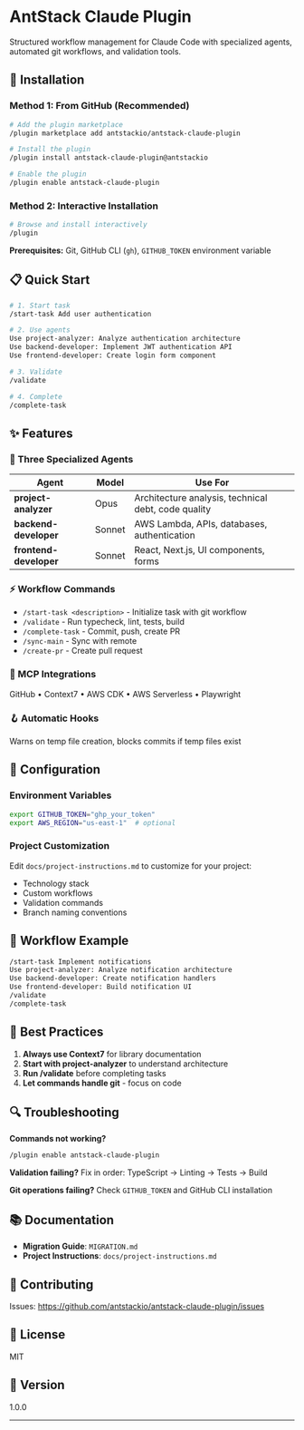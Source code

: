 # AntStack Claude Plugin

Structured workflow management for Claude Code with specialized agents, automated git workflows, and validation tools.

## 🚀 Installation

### Method 1: From GitHub (Recommended)

```bash
# Add the plugin marketplace
/plugin marketplace add antstackio/antstack-claude-plugin

# Install the plugin
/plugin install antstack-claude-plugin@antstackio

# Enable the plugin
/plugin enable antstack-claude-plugin
```

### Method 2: Interactive Installation

```bash
# Browse and install interactively
/plugin
```

**Prerequisites:** Git, GitHub CLI (`gh`), `GITHUB_TOKEN` environment variable

## 📋 Quick Start

```bash
# 1. Start task
/start-task Add user authentication

# 2. Use agents
Use project-analyzer: Analyze authentication architecture
Use backend-developer: Implement JWT authentication API
Use frontend-developer: Create login form component

# 3. Validate
/validate

# 4. Complete
/complete-task
```

## ✨ Features

### 🤖 Three Specialized Agents

| Agent                  | Model  | Use For                                             |
| ---------------------- | ------ | --------------------------------------------------- |
| **project-analyzer**   | Opus   | Architecture analysis, technical debt, code quality |
| **backend-developer**  | Sonnet | AWS Lambda, APIs, databases, authentication         |
| **frontend-developer** | Sonnet | React, Next.js, UI components, forms                |

### ⚡ Workflow Commands

- `/start-task <description>` - Initialize task with git workflow
- `/validate` - Run typecheck, lint, tests, build
- `/complete-task` - Commit, push, create PR
- `/sync-main` - Sync with remote
- `/create-pr` - Create pull request

### 🔌 MCP Integrations

GitHub • Context7 • AWS CDK • AWS Serverless • Playwright

### 🪝 Automatic Hooks

Warns on temp file creation, blocks commits if temp files exist

## 🔧 Configuration

### Environment Variables

```bash
export GITHUB_TOKEN="ghp_your_token"
export AWS_REGION="us-east-1"  # optional
```

### Project Customization

Edit `docs/project-instructions.md` to customize for your project:

- Technology stack
- Custom workflows
- Validation commands
- Branch naming conventions

## 📖 Workflow Example

```bash
/start-task Implement notifications
Use project-analyzer: Analyze notification architecture
Use backend-developer: Create notification handlers
Use frontend-developer: Build notification UI
/validate
/complete-task
```

## 🎯 Best Practices

1. **Always use Context7** for library documentation
2. **Start with project-analyzer** to understand architecture
3. **Run /validate** before completing tasks
4. **Let commands handle git** - focus on code

## 🔍 Troubleshooting

**Commands not working?**

```bash
/plugin enable antstack-claude-plugin
```

**Validation failing?**
Fix in order: TypeScript → Linting → Tests → Build

**Git operations failing?**
Check `GITHUB_TOKEN` and GitHub CLI installation

## 📚 Documentation

- **Migration Guide**: `MIGRATION.md`
- **Project Instructions**: `docs/project-instructions.md`

## 🤝 Contributing

Issues: https://github.com/antstackio/antstack-claude-plugin/issues

## 📄 License

MIT

## 📌 Version

1.0.0

---

